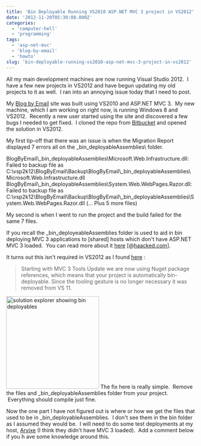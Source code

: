 ```yaml
---
title: 'Bin Deployable Running VS2010 ASP.NET MVC 3 project in VS2012'
date: '2012-11-20T05:30:08.000Z'
categories:
  - 'computer-hell'
  - 'programming'
tags:
  - 'asp-net-mvc'
  - 'blog-by-email'
  - 'howto'
slug: 'bin-deployable-running-vs2010-asp-net-mvc-3-project-in-vs2012'
---
```


All my main development machines are now running Visual Studio 2012.  I have a few new projects in VS2012 and have begun updating my old projects to it as well.  I ran into an annoying issue today that I need to post.

My [Blog by Email](http://www.blogbyemail.com 'Blog by Email') site was built using VS2010 and ASP.NET MVC 3.  My new machine, which I am working on right now, is running Windows 8 and VS2012.  Recently a new user started using the site and discovered a few bugs I needed to get fixed.  I cloned the repo from [Bitbucket](http://bitbucket.org) and opened the solution in VS2012.

My first tip-off that there was an issue is when the Migration Report displayed 7 errors all on the _bin_deployableAssemblies\\ folder.

BlogByEmail\\\_bin_deployableAssemblies\\Microsoft.Web.Infrastructure.dll: Failed to backup file as C:\\vsp2k12\\BlogByEmail\\Backup\\BlogByEmail\\\_bin_deployableAssemblies\\Microsoft.Web.Infrastructure.dll
BlogByEmail\\\_bin_deployableAssemblies\\System.Web.WebPages.Razor.dll: Failed to backup file as C:\\vsp2k12\\BlogByEmail\\Backup\\BlogByEmail\\\_bin_deployableAssemblies\\System.Web.WebPages.Razor.dll (... Plus 5 more files)

My second is when I went to run the project and the build failed for the same 7 files.

If you recall the \_bin_deployeableAssemblies folder is used to aid in bin deploying MVC 3 applications to \[shared\] hosts which don't have ASP.NET MVC 3 loaded.  You can read more about it [here](http://haacked.com/archive/2011/05/25/bin-deploying-asp-net-mvc-3.aspx 'Bin deploying ASP.NET MVC 3') \[@[haacked.com](http://haacked.com)\].

It turns out this isn't required in VS2012 as I found [here](http://stackoverflow.com/a/9593577/5836 '(Stackoverflow) ') :

> Starting with MVC 3 Tools Update we are now using Nuget package references, which means that your project is automatically bin-deployable. Since the tooling gesture is no longer necessary it was removed from VS 11.

<a href="/images/blog/2012-11-19_22h56_05.png"><img alt="solution explorer showing bin deployables" width="247" src="/images/blog/2012-11-19_22h56_05.png"></a>
The fix here is really simple.  Remove the files and \_bin_deployableAssemblies folder from your project.  Everything should compile just fine.

Now the one part I have not figured out is where or how we get the files that used to be in \_bin_deployableAssemblies.  I don't see them in the bin folder as I assumed they would be.  I will need to do some test deployments at my host, [Arvixe](http://www.arvixe.com) (I think they didn't have MVC 3 loaded).  Add a comment below if you h ave some knowledge around this.
